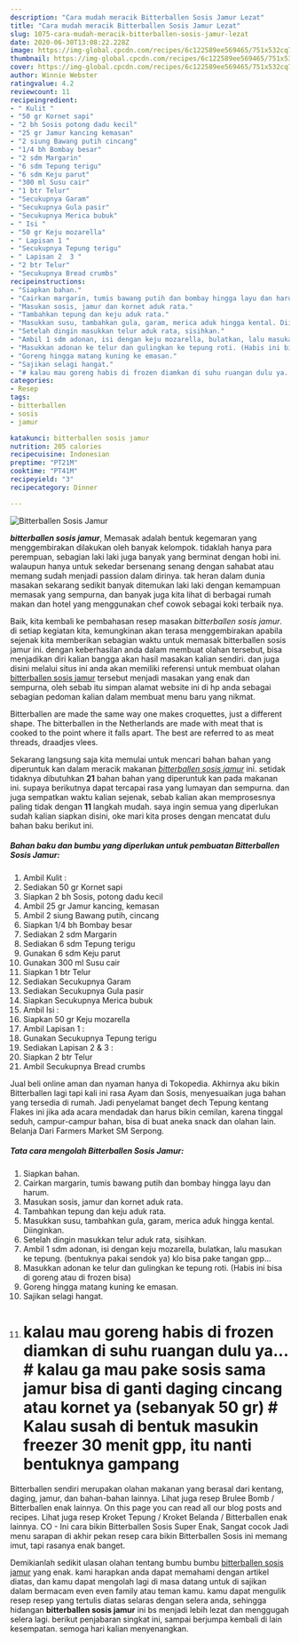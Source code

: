 ```yaml
---
description: "Cara mudah meracik Bitterballen Sosis Jamur Lezat"
title: "Cara mudah meracik Bitterballen Sosis Jamur Lezat"
slug: 1075-cara-mudah-meracik-bitterballen-sosis-jamur-lezat
date: 2020-06-30T13:08:22.228Z
image: https://img-global.cpcdn.com/recipes/6c122589ee569465/751x532cq70/bitterballen-sosis-jamur-foto-resep-utama.jpg
thumbnail: https://img-global.cpcdn.com/recipes/6c122589ee569465/751x532cq70/bitterballen-sosis-jamur-foto-resep-utama.jpg
cover: https://img-global.cpcdn.com/recipes/6c122589ee569465/751x532cq70/bitterballen-sosis-jamur-foto-resep-utama.jpg
author: Winnie Webster
ratingvalue: 4.2
reviewcount: 11
recipeingredient:
- " Kulit "
- "50 gr Kornet sapi"
- "2 bh Sosis potong dadu kecil"
- "25 gr Jamur kancing kemasan"
- "2 siung Bawang putih cincang"
- "1/4 bh Bombay besar"
- "2 sdm Margarin"
- "6 sdm Tepung terigu"
- "6 sdm Keju parut"
- "300 ml Susu cair"
- "1 btr Telur"
- "Secukupnya Garam"
- "Secukupnya Gula pasir"
- "Secukupnya Merica bubuk"
- " Isi "
- "50 gr Keju mozarella"
- " Lapisan 1 "
- "Secukupnya Tepung terigu"
- " Lapisan 2  3 "
- "2 btr Telur"
- "Secukupnya Bread crumbs"
recipeinstructions:
- "Siapkan bahan."
- "Cairkan margarin, tumis bawang putih dan bombay hingga layu dan harum."
- "Masukan sosis, jamur dan kornet aduk rata."
- "Tambahkan tepung dan keju aduk rata."
- "Masukkan susu, tambahkan gula, garam, merica aduk hingga kental. Diinginkan."
- "Setelah dingin masukkan telur aduk rata, sisihkan."
- "Ambil 1 sdm adonan, isi dengan keju mozarella, bulatkan, lalu masukan ke tepung. (bentuknya pakai sendok ya) klo bisa pake tangan gpp..."
- "Masukkan adonan ke telur dan gulingkan ke tepung roti. (Habis ini bisa di goreng atau di frozen bisa)"
- "Goreng hingga matang kuning ke emasan."
- "Sajikan selagi hangat."
- "# kalau mau goreng habis di frozen diamkan di suhu ruangan dulu ya... # kalau ga mau pake sosis sama jamur bisa di ganti daging cincang atau kornet ya (sebanyak 50 gr) # Kalau susah di bentuk masukin freezer 30 menit gpp, itu nanti bentuknya gampang"
categories:
- Resep
tags:
- bitterballen
- sosis
- jamur

katakunci: bitterballen sosis jamur 
nutrition: 205 calories
recipecuisine: Indonesian
preptime: "PT21M"
cooktime: "PT41M"
recipeyield: "3"
recipecategory: Dinner

---
```



![Bitterballen Sosis Jamur](https://img-global.cpcdn.com/recipes/6c122589ee569465/751x532cq70/bitterballen-sosis-jamur-foto-resep-utama.jpg)

<b><i>bitterballen sosis jamur</i></b>, Memasak adalah bentuk kegemaran yang menggembirakan dilakukan oleh banyak kelompok. tidaklah hanya para perempuan, sebagian laki laki juga banyak yang berminat dengan hobi ini. walaupun hanya untuk sekedar bersenang senang dengan sahabat atau memang sudah menjadi passion dalam dirinya. tak heran dalam dunia masakan sekarang sedikit banyak ditemukan laki laki dengan kemampuan memasak yang sempurna, dan banyak juga kita lihat di berbagai rumah makan dan hotel yang menggunakan chef cowok sebagai koki terbaik nya.

Baik, kita kembali ke pembahasan resep masakan <i>bitterballen sosis jamur</i>. di setiap kegiatan kita, kemungkinan akan terasa menggembirakan apabila sejenak kita memberikan sebagian waktu untuk memasak bitterballen sosis jamur ini. dengan keberhasilan anda dalam membuat olahan tersebut, bisa menjadikan diri kalian bangga akan hasil masakan kalian sendiri. dan juga disini melalui situs ini anda akan memiliki referensi untuk membuat olahan <u>bitterballen sosis jamur</u> tersebut menjadi masakan yang enak dan sempurna, oleh sebab itu simpan alamat website ini di hp anda sebagai sebagian pedoman kalian dalam membuat menu baru yang nikmat.

Bitterballen are made the same way one makes croquettes, just a different shape. The bitterballen in the Netherlands are made with meat that is cooked to the point where it falls apart. The best are referred to as meat threads, draadjes vlees.


Sekarang langsung saja kita memulai untuk mencari bahan bahan yang diperuntuk kan dalam meracik makanan <u><i>bitterballen sosis jamur</i></u> ini. setidak tidaknya dibutuhkan <b>21</b> bahan bahan yang diperuntuk kan pada makanan ini. supaya berikutnya dapat tercapai rasa yang lumayan dan sempurna. dan juga sempatkan waktu kalian sejenak, sebab kalian akan memprosesnya paling tidak dengan <b>11</b> langkah mudah. saya ingin semua yang diperlukan sudah kalian siapkan disini, oke mari kita proses dengan mencatat dulu bahan baku berikut ini.

<!--inarticleads1-->

##### Bahan baku dan bumbu yang diperlukan untuk pembuatan Bitterballen Sosis Jamur:

1. Ambil  Kulit :
1. Sediakan 50 gr Kornet sapi
1. Siapkan 2 bh Sosis, potong dadu kecil
1. Ambil 25 gr Jamur kancing, kemasan
1. Ambil 2 siung Bawang putih, cincang
1. Siapkan 1/4 bh Bombay besar
1. Sediakan 2 sdm Margarin
1. Sediakan 6 sdm Tepung terigu
1. Gunakan 6 sdm Keju parut
1. Gunakan 300 ml Susu cair
1. Siapkan 1 btr Telur
1. Sediakan Secukupnya Garam
1. Sediakan Secukupnya Gula pasir
1. Siapkan Secukupnya Merica bubuk
1. Ambil  Isi :
1. Siapkan 50 gr Keju mozarella
1. Ambil  Lapisan 1 :
1. Gunakan Secukupnya Tepung terigu
1. Sediakan  Lapisan 2 &amp; 3 :
1. Siapkan 2 btr Telur
1. Ambil Secukupnya Bread crumbs


Jual beli online aman dan nyaman hanya di Tokopedia. Akhirnya aku bikin Bitterballen lagi tapi kali ini rasa Ayam dan Sosis, menyesuaikan juga bahan yang tersedia di rumah. Jadi penyelamat banget dech Tepung kentang Flakes ini jika ada acara mendadak dan harus bikin cemilan, karena tinggal seduh, campur-campur bahan, bisa di buat aneka snack dan olahan lain. Belanja Dari Farmers Market SM Serpong. 

<!--inarticleads2-->

##### Tata cara mengolah Bitterballen Sosis Jamur:

1. Siapkan bahan.
1. Cairkan margarin, tumis bawang putih dan bombay hingga layu dan harum.
1. Masukan sosis, jamur dan kornet aduk rata.
1. Tambahkan tepung dan keju aduk rata.
1. Masukkan susu, tambahkan gula, garam, merica aduk hingga kental. Diinginkan.
1. Setelah dingin masukkan telur aduk rata, sisihkan.
1. Ambil 1 sdm adonan, isi dengan keju mozarella, bulatkan, lalu masukan ke tepung. (bentuknya pakai sendok ya) klo bisa pake tangan gpp...
1. Masukkan adonan ke telur dan gulingkan ke tepung roti. (Habis ini bisa di goreng atau di frozen bisa)
1. Goreng hingga matang kuning ke emasan.
1. Sajikan selagi hangat.
1. # kalau mau goreng habis di frozen diamkan di suhu ruangan dulu ya... # kalau ga mau pake sosis sama jamur bisa di ganti daging cincang atau kornet ya (sebanyak 50 gr) # Kalau susah di bentuk masukin freezer 30 menit gpp, itu nanti bentuknya gampang


Bitterballen sendiri merupakan olahan makanan yang berasal dari kentang, daging, jamur, dan bahan-bahan lainnya. Lihat juga resep Brulee Bomb / Bitterballen enak lainnya. On this page you can read all our blog posts and recipes. Lihat juga resep Kroket Tepung / Kroket Belanda / Bitterballen enak lainnya. CO - Ini cara bikin Bitterballen Sosis Super Enak, Sangat cocok Jadi menu sarapan di akhir pekan resep cara bikin Bitterballen Sosis ini memang imut, tapi rasanya enak banget. 

Demikianlah sedikit ulasan olahan tentang bumbu bumbu <u>bitterballen sosis jamur</u> yang enak. kami harapkan anda dapat memahami dengan artikel diatas, dan kamu dapat mengolah lagi di masa datang untuk di sajikan dalam bermacam even even family atau teman kamu. kamu dapat mengulik resep resep yang tertulis diatas selaras dengan selera anda, sehingga hidangan <b>bitterballen sosis jamur</b> ini bs menjadi lebih lezat dan menggugah selera lagi. berikut penjabaran singkat ini, sampai berjumpa kembali di lain kesempatan. semoga hari kalian menyenangkan.
